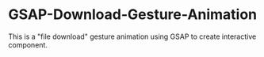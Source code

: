 # GSAP-Download-Gesture-Animation
This is a "file download" gesture animation using GSAP to create interactive component.
